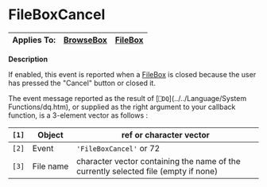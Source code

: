 




<h1 class="heading"><span class="name">FileBoxCancel</span></h1>

| Applies To: | [BrowseBox](./browsebox.md) | [FileBox](./filebox.md) |
| --- | --- | ---  |


**Description**


If enabled, this event is reported when a [FileBox](./filebox.md) is closed because the user has pressed the "Cancel" button or closed it.


The event message reported as the result of [`⎕DQ`](../../Language/System Functions/dq.htm), or supplied as the right argument to your callback function, is a 3-element vector as follows :


| `[1]` | Object | ref or character vector |
| --- | --- | ---  |
| `[2]` | Event | `'FileBoxCancel'` or 72 |
| `[3]` | File name | character vector containing the name of the currently selected file (empty if none) |



